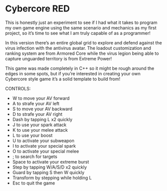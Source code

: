 # Cybercore RED

This is honestly just an experiment to see if I had what it takes to program my own game engine using the same scenario and mechanics as my first project, so it’s time to see what I am truly capable of as a programmer!

In this version there’s an entire global grid to explore and defend against the virus infection with the antivirus avatar. The loadout customization and ranking system are from Armored Core while the virus legion being able to capture unguarded territory is from Extreme Power!

This game was made completely in C++ so it might be rough around the edges in some spots, but if you’re interested in creating your own Cybercore style game it’s a solid template to build from! 

CONTROLS:
- W to move your AV forward
- A to strafe your AV left
- S to move your AV backward
- D to strafe your AV right
- Dash by tapping L x2 quickly
- J to use your spark attack
- K to use your melee attack
- L to use your boost
- U to activate your subweapon
- I to activate your special spark
- O to activate your special melee
- ; to search for targets
- Space to activate your extreme burst
- Step by tapping W/A/S/D x2 quickly
- Guard by tapping S then W quickly
- Transform by stepping while holding L
- Esc to quit the game

